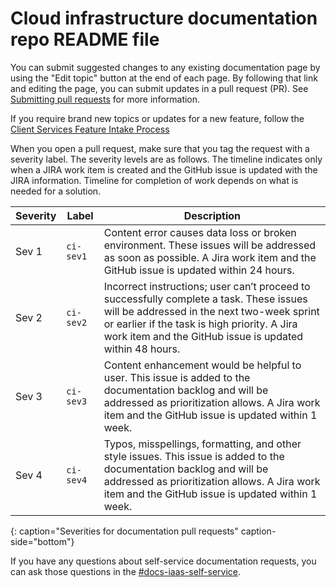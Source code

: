 # Cloud infrastructure documentation repo README file

You can submit suggested changes to any existing documentation page by using the "Edit topic" button at the end of each page. By following that link and editing the page, you can submit updates in a pull request (PR). See [Submitting pull requests](https://test.cloud.ibm.com/docs/writing?topic=writing-pr) for more information. 

If you require brand new topics or updates for a new feature, follow the [Client Services Feature Intake Process](https://confluence.swg.usma.ibm.com:8445/display/UI/Client+Services+Feature+Intake+Process)

When you open a pull request, make sure that you tag the request with a severity label. The severity levels are as follows. The timeline indicates only when a JIRA work item is created and the GitHub issue is updated with the JIRA information. Timeline for completion of work depends on what is needed for a solution.

| Severity | Label | Description |
| --- | --- | --- |
| Sev 1 | `ci-sev1` | Content error causes data loss or broken environment. These issues will be addressed as soon as possible. A Jira work item and the GitHub issue is updated within 24 hours. |
| Sev 2 | `ci-sev2` | Incorrect instructions; user can’t proceed to successfully complete a task. These issues will be addressed in the next two-week sprint or earlier if the task is high priority. A Jira work item and the GitHub issue is updated within 48 hours. |
| Sev 3 | `ci-sev3` | Content enhancement would be helpful to user. This issue is added to the documentation backlog and will be addressed as prioritization allows. A Jira work item and the GitHub issue is updated within 1 week. |
| Sev 4 | `ci-sev4` | Typos, misspellings, formatting, and other style issues. This issue is added to the documentation backlog and will be addressed as prioritization allows. A Jira work item and the GitHub issue is updated within 1 week. |
{: caption="Severities for documentation pull requests" caption-side="bottom"}

If you have any questions about self-service documentation requests, you can ask those questions in the [#docs-iaas-self-service](https://ibm-cloudplatform.slack.com/archives/C06208Q8B8F).
